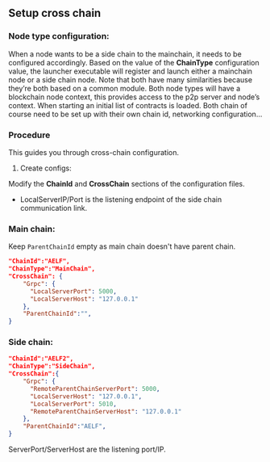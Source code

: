 ## Setup cross chain

### Node type configuration:

When a node wants to be a side chain to the mainchain, it needs to be configured accordingly. Based on the value of the **ChainType** configuration value, the launcher executable will register and launch either a mainchain node or a side chain node. Note that both have many similarities because they’re both based on a common module. Both node types will have a blockchain node context, this provides access to the p2p server and node’s context. When starting an initial list of contracts is loaded. Both chain of course need to be set up with their own chain id, networking configuration...

### Procedure

This guides you through cross-chain configuration.

1. Create configs:

Modify the **ChainId** and **CrossChain** sections of the configuration files.

- LocalServerIP/Port is the listening endpoint of the side chain communication link.

### Main chain:

Keep ```ParentChainId``` empty as main chain doesn't have parent chain. 

```json
"ChainId":"AELF",
"ChainType":"MainChain",
"CrossChain": {
    "Grpc": {
      "LocalServerPort": 5000,
      "LocalServerHost": "127.0.0.1"
    },
    "ParentChainId":"",
}
```

### Side chain:

```json
"ChainId":"AELF2",
"ChainType":"SideChain",
"CrossChain":{
    "Grpc": {
      "RemoteParentChainServerPort": 5000,
      "LocalServerHost": "127.0.0.1",
      "LocalServerPort": 5010,
      "RemoteParentChainServerHost": "127.0.0.1"
    },
    "ParentChainId":"AELF",
}
```

ServerPort/ServerHost are the listening port/IP.








